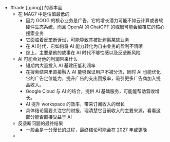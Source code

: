 - #trade [[goog]] 的基本面
	- 在 MAG7 中是估值最低的
		- 因为 GOOG 的核心业务是广告，它的增长潜力可能不如云计算或者软硬件生态系统，而且 OpenAI 的 ChatGPT 的崛起可能会颠覆它的核心搜索业务
		- 它面临着反垄断诉讼，可能导致其被批剥离某些业务
		- 在 AI 时代，它如何将 AI 能力转化为自由业务的盈利不清晰
		- 综上，主要是他的故事在 AI 时代不够性感以及反垄断风险
	- AI 可能会对他的利润带来什么
		- 短期内大量投入 AI 基建压低利润率
		- 在搜索结果里直接融入 AI 能够保证用户不被分流，同时 AI 也能优化它的广告定位能力，提升广告的支出回报率，吸引更多广告商加入提高收入。
		- Google Cloud 与 AI 的结合，提供 AI 基础服务，可能能帮助营收增长。
		- AI 提升 workspace 的效率，带来订阅收入的增长
		- 具体结论需要关注它的财报，理清楚它目前收入的主要来源，看看这部分能否直接受益于 AI
	- 反垄断问题的最终结果
		- 一般会是十分漫长的过程，最终结论可能会在 2027 年或更晚
	-